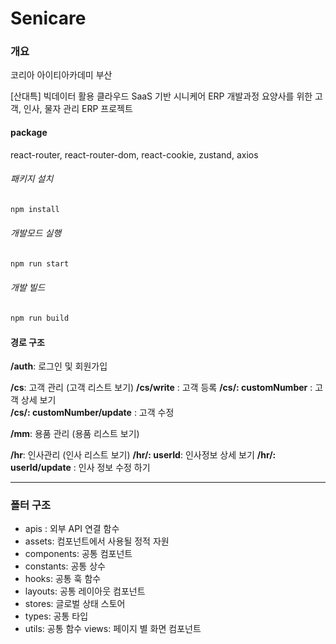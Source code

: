 # Senicare

### 개요
코리아 아이티아카데미 부산

[산대특] 빅데이터 활용 클라우드 SaaS 기반 시니케어 ERP 개발과정
요양사를 위한 고객, 인사, 물자 관리 ERP 프로젝트

#### package
react-router, react-router-dom, react-cookie, zustand, axios

###### 패키지 설치

```bash 
npm install
```
###### 개발모드 실행
```bash
npm run start
```

###### 개발 빌드
```bash
npm run build
```

#### 경로 구조
**/auth**: 로그인 및 회원가입

**/cs**:  고객 관리 (고객 리스트 보기)
**/cs/write** : 고객 등록
**/cs/: customNumber** : 고객 상세 보기   
**/cs/: customNumber/update** : 고객 수정

**/mm**: 용품 관리 (용품 리스트 보기)

**/hr**: 인사관리 (인사 리스트 보기)
**/hr/: userId**: 인사정보 상세 보기
**/hr/: userId/update** : 인사 정보 수정 하기



*** 
### 폴터 구조

- apis : 외부 API 연결 함수
- assets: 컴포넌트에서 사용될 정적 자원
- components: 공통 컴포넌트
- constants: 공통 상수
- hooks: 공통 훅 함수
- layouts: 공통 레이아웃 컴포넌트
- stores: 글로벌 상태 스토어
- types: 공통 타입
- utils: 공통 함수
views: 페이지 별 화면 컴포넌트
 